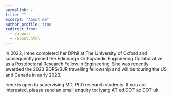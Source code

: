 ```yaml
---
permalink: /
title: ""
excerpt: "About me"
author_profile: true
redirect_from: 
  - /about/
  - /about.html
---
```

In 2022, Irene completed her DPhil at The University of Oxford and subsequently joined the Edinburgh Orthopaedic Engineering Collaborative as a Postdoctoral Research Fellow in Engineering. She was recently awarded the 2023 BORS/BJR travelling fellowship and will be touring the US and Canada in early 2023.

Irene is open to supervising MD, PhD research students. If you are interested, please send an email enquiry to: iyang AT ed DOT ac DOT uk

